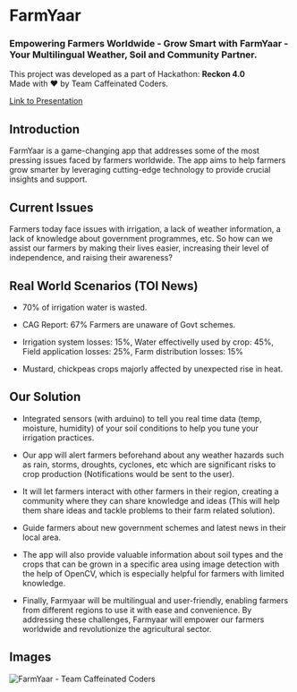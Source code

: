 # FarmYaar
### Empowering Farmers Worldwide - Grow Smart with FarmYaar - Your Multilingual Weather, Soil and Community Partner.


This project was developed as a part of Hackathon: **Reckon 4.0** <br/>
Made with ❤ by Team Caffeinated Coders.

[Link to Presentation](https://docs.google.com/presentation/d/1E7od2RZgQwKtFIx1bgUIR9QMubnggDjNs_lMSbQ14b4/edit?usp=sharing)


## Introduction

FarmYaar is a game-changing app that addresses some of the most pressing issues faced by farmers worldwide. The app aims to help farmers grow smarter by leveraging cutting-edge technology to provide crucial insights and support.


## Current Issues

Farmers today face issues with irrigation, a lack of weather information, a lack of knowledge about government programmes, etc. So how can we assist our farmers by making their lives easier, increasing their level of independence, and raising their awareness?


## Real World Scenarios (TOI News)

* 70% of irrigation water is wasted.

* CAG Report: 67% Farmers are unaware of Govt schemes.

* Irrigation system losses: 15%, Water effectivelly used by crop: 45%, Field application losses: 25%, Farm distribution losses: 15%

* Mustard, chickpeas crops majorly affected by unexpected rise in heat.


## Our Solution

* Integrated sensors (with arduino) to tell you real time data (temp, moisture, humidity) of your soil conditions to help you tune your irrigation practices.

* Our app will alert farmers beforehand about any weather hazards such as rain, storms, droughts, cyclones, etc which are significant risks to crop production (Notifications would be sent to the user).

* It will let farmers interact with other farmers in their region, creating a community where they can share knowledge and ideas (This will help them share ideas and tackle problems to their farm related solution).

* Guide farmers about new government schemes and latest news in their local area.

* The app will also provide valuable information about soil types and the crops that can be grown in a specific area using image detection with the help of OpenCV, which is especially helpful for farmers with limited knowledge.

* Finally, Farmyaar will be multilingual and user-friendly, enabling farmers from different regions to use it with ease and convenience. By addressing these challenges, Farmyaar will empower our farmers worldwide and revolutionize the agricultural sector.

## Images

![FarmYaar - Team Caffeinated Coders](https://user-images.githubusercontent.com/86651116/223516805-cda0c2b0-57df-4f82-8eeb-b854adcf17a9.png)



